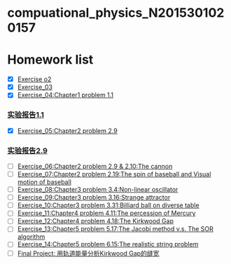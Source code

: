 # compuational_physics_N2015301020157
# Homework list
- [x]  [Exercise o2](https://github.com/XiaoxiaTao/compuational_physics_N2015301020157/blob/master/Exercise_02)
- [x] [Exercise_03](https://github.com/XiaoxiaTao/compuational_physics_N2015301020157/blob/master/Exercise_03.py)
- [x] [Exercise_04:Chapter1 problem 1.1](https://github.com/XiaoxiaTao/compuational_physics_N2015301020157/blob/master/Exercise_04:Chapter1%20problem%201.1.py)
### [实验报告1.1](https://www.zybuluo.com/Xiaoxia-/note/901840)
- [x] [Exercise_05:Chapter2 problem 2.9](https://github.com/XiaoxiaTao/compuational_physics_N2015301020157/blob/master/Exercise_05:Chapter2%20problem2.9.py)
### [实验报告2.9](https://www.zybuluo.com/Xiaoxia-/note/914566)
- [ ] [Exercise_06:Chapter2 problem 2.9 & 2.10:The cannon](https://github.com/XiaoxiaTao/compuational_physics_N2015301020157/blob/master/Exercise_06:Chapter2%20problem%202.9%20%26%202.10:The%20cannon)
- [ ] [Exercise_07:Chapter2 problem 2.19:The spin of baseball and Visual motion of baseball](https://github.com/XiaoxiaTao/compuational_physics_N2015301020157/blob/master/Exercise_07:Chapter2%20problem%202.19:The%20spin%20of%20baseball%20and%20Visual%20motion%20of%20baseball)
- [ ] [Exercise_08:Chapter3 problem 3.4:Non-linear oscillator ](https://github.com/XiaoxiaTao/compuational_physics_N2015301020157/blob/master/Exercise_08:Chapter3%20problem%203.4:Non-linear%20oscillator)
- [ ] [Exercise_09:Chapter3 problem 3.16:Strange attractor](https://github.com/XiaoxiaTao/compuational_physics_N2015301020157/blob/master/Exercise_09:Chapter3%20problem%203.16:Strange%20attractor)
- [ ] [Exercise_10:Chapter3 problem 3.31:Billiard ball on diverse table ](https://github.com/XiaoxiaTao/compuational_physics_N2015301020157/blob/master/Exercise_10:Chapter3%20problem%203.31:Billiard%20ball%20on%20diverse%20table)
- [ ] [Exercise_11:Chapter4 problem 4.11:The percession of Mercury](https://github.com/XiaoxiaTao/compuational_physics_N2015301020157/blob/master/Exercise_11:Chapter4%20problem%204.11:The%20percession%20of%20Mercury)
- [ ] [Exercise_12:Chapter4 problem 4.18:The Kirkwood Gap](https://github.com/XiaoxiaTao/compuational_physics_N2015301020157/blob/master/Exercise_12:Chapter4%20problem%204.18:The%20Kirkwood%20Gap)
- [ ] [Exercise_13:Chapter5 problem 5.17:The Jacobi method v.s. The SOR algorithm](https://github.com/XiaoxiaTao/compuational_physics_N2015301020157/blob/master/Exercise_13:Chapter5%20problem%205.17:The%20Jacobi%20method%20v.s.%20The%20SOR%20algorithm)
- [ ] [Exercise_14:Chapter5 problem 6.15:The realistic string problem ](https://github.com/XiaoxiaTao/compuational_physics_N2015301020157/blob/master/Exercise_14:Chapter5%20problem%206.15:The%20realistic%20string%20problem)
- [ ] [Final Project: 用轨道能量分析Kirkwood Gap的缝宽](https://github.com/XiaoxiaTao/compuational_physics_N2015301020157/blob/master/Final%20Project%20%E7%94%A8%E8%BD%A8%E9%81%93%E8%83%BD%E9%87%8F%E5%88%86%E6%9E%90Kirkwood%20Gap%E7%9A%84%E7%BC%9D%E5%AE%BD)
